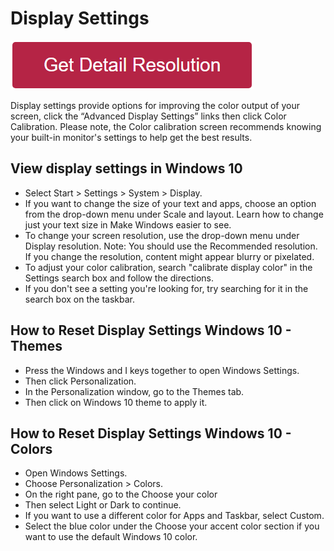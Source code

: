 # Display Settings

[![Display Settings](redd.png)](https://icncomputer.com/display-settings/)

Display settings provide options for improving the color output of your screen, click the “Advanced Display Settings” links then click Color Calibration. Please note, the Color calibration screen recommends knowing your built-in monitor's settings to help get the best results.

## View display settings in Windows 10

* Select Start  > Settings  > System > Display.
* If you want to change the size of your text and apps, choose an option from the drop-down menu under Scale and layout. Learn how to change just your text size in Make Windows easier to see.
* To change your screen resolution, use the drop-down menu under Display resolution. Note: You should use the Recommended resolution. If you change the resolution, content might appear blurry or pixelated.
* To adjust your color calibration, search "calibrate display color" in the Settings search box and follow the directions.
* If you don't see a setting you're looking for, try searching for it in the search box on the taskbar.

## How to Reset Display Settings Windows 10 - Themes

* Press the Windows and I keys together to open Windows Settings.
* Then click Personalization.
* In the Personalization window, go to the Themes tab. 
* Then click on Windows 10 theme to apply it.

## How to Reset Display Settings Windows 10 - Colors

* Open Windows Settings.
* Choose Personalization > Colors.
* On the right pane, go to the Choose your color
* Then select Light or Dark to continue.
* If you want to use a different color for Apps and Taskbar, select Custom.
* Select the blue color under the Choose your accent color section if you want to use the default Windows 10 color.

